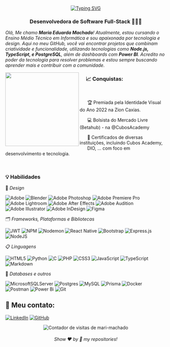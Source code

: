 <br>

<p align ="center">
    <a href="https://git.io/typing-svg"><img src="https://readme-typing-svg.demolab.com?font=Fira+Code&weight=900&size=29&pause=1000&color=747FD4&center=true&vCenter=true&width=435&height=35&lines=Hello+world!;Bem+vindo(a)+ao+perfil!" alt="Typing SVG" /></a>
</p>

<p align="center" loading="lazy">
  <h3 align="center">Desenvolvedora de Software Full-Stack 👩🏻‍💻</h3>
</p>

_Olá, Me chamo **Maria Eduarda Machado**! Atualmente, estou cursando o Ensino Médio Técnico em Informática e sou apaixonada por tecnologia e design. Aqui no meu GitHub, você vai encontrar projetos que combinam criatividade e funcionalidade, utilizando tecnologias como **Node.js, TypeScript, e PostgreSQL**, além de dashboards com **Power BI**. Acredito no poder da tecnologia para resolver problemas e estou sempre buscando aprender mais e contribuir com a comunidade._ 

<img align="left" src="https://user-images.githubusercontent.com/74038190/212750996-938b257b-266c-45a7-9af7-655341c0f58b.gif" width="230">


<h3>&nbsp;&nbsp;&nbsp;&nbsp;&nbsp;📈 Conquistas:</h3>

<br>

&nbsp;&nbsp;&nbsp;&nbsp;&nbsp; 🏆 Premiada pela Identidade Visual do Ano 2022 na Zion Caxias. 

&nbsp;&nbsp;&nbsp;&nbsp;&nbsp; 💻 Bolsista do Mercado Livre (Betahub) - na @CubosAcademy

&nbsp;&nbsp;&nbsp;&nbsp;&nbsp; 🤝 Certificados de diversas instituições, incluindo Cubos Academy,   
&nbsp;&nbsp;&nbsp;&nbsp;&nbsp; DIO, ... com foco em desenvolvimento e tecnologia.

<br>

<h3>💡 Habilidades</h3>

🎨 _Design_

![Adobe](https://img.shields.io/badge/adobe-%23FF0000.svg?style=for-the-badge&logo=adobe&logoColor=white)
![Blender](https://img.shields.io/badge/blender-%23F5792A.svg?style=for-the-badge&logo=blender&logoColor=white)
![Adobe Photoshop](https://img.shields.io/badge/adobe%20photoshop-%2331A8FF.svg?style=for-the-badge&logo=adobe%20photoshop&logoColor=white)
![Adobe Premiere Pro](https://img.shields.io/badge/Adobe%20Premiere%20Pro-9999FF.svg?style=for-the-badge&logo=Adobe%20Premiere%20Pro&logoColor=white)
![Adobe Lightroom](https://img.shields.io/badge/Adobe%20Lightroom-31A8FF.svg?style=for-the-badge&logo=Adobe%20Lightroom&logoColor=white)
![Adobe After Effects](https://img.shields.io/badge/Adobe%20After%20Effects-9999FF.svg?style=for-the-badge&logo=Adobe%20After%20Effects&logoColor=white)
![Adobe Audition](https://img.shields.io/badge/Adobe%20Audition-9999FF.svg?style=for-the-badge&logo=Adobe%20Audition&logoColor=white)
![Adobe Illustrator](https://img.shields.io/badge/adobe%20illustrator-%23FF9A00.svg?style=for-the-badge&logo=adobe%20illustrator&logoColor=white)
![Adobe InDesign](https://img.shields.io/badge/Adobe%20InDesign-49021F?style=for-the-badge&logo=adobeindesign&logoColor=white)
![Figma](https://img.shields.io/badge/figma-%23F24E1E.svg?style=for-the-badge&logo=figma&logoColor=white)

🗂️ _Frameworks, Plataformas e Bibliotecas_

![JWT](https://img.shields.io/badge/JWT-black?style=for-the-badge&logo=JSON%20web%20tokens)
![NPM](https://img.shields.io/badge/NPM-%23CB3837.svg?style=for-the-badge&logo=npm&logoColor=white)
![Nodemon](https://img.shields.io/badge/NODEMON-%23323330.svg?style=for-the-badge&logo=nodemon&logoColor=%BBDEAD)
![React Native](https://img.shields.io/badge/react_native-%2320232a.svg?style=for-the-badge&logo=react&logoColor=%2361DAFB)
![Bootstrap](https://img.shields.io/badge/bootstrap-%238511FA.svg?style=for-the-badge&logo=bootstrap&logoColor=white)
![Express.js](https://img.shields.io/badge/express.js-%23404d59.svg?style=for-the-badge&logo=express&logoColor=%2361DAFB)
![NodeJS](https://img.shields.io/badge/node.js-6DA55F?style=for-the-badge&logo=node.js&logoColor=white)

📋 _Linguagens_

![HTML5](https://img.shields.io/badge/html5-%23E34F26.svg?style=for-the-badge&logo=html5&logoColor=white)
![Python](https://img.shields.io/badge/python-3670A0?style=for-the-badge&logo=python&logoColor=ffdd54)
![C](https://img.shields.io/badge/c-%2300599C.svg?style=for-the-badge&logo=c&logoColor=white)
![PHP](https://img.shields.io/badge/php-%23777BB4.svg?style=for-the-badge&logo=php&logoColor=white)
![CSS3](https://img.shields.io/badge/css3-%231572B6.svg?style=for-the-badge&logo=css3&logoColor=white)
![JavaScript](https://img.shields.io/badge/javascript-%23323330.svg?style=for-the-badge&logo=javascript&logoColor=%23F7DF1E)
![TypeScript](https://img.shields.io/badge/TypeScript-007ACC?style=for-the-badge&logo=typescript&logoColor=white)
![Markdown](https://img.shields.io/badge/Markdown-000?style=for-the-badge&logo=markdown)

💾 _Databases e outros_

![MicrosoftSQLServer](https://img.shields.io/badge/Microsoft%20SQL%20Server-CC2927?style=for-the-badge&logo=microsoft%20sql%20server&logoColor=white)
![Postgres](https://img.shields.io/badge/postgres-%23316192.svg?style=for-the-badge&logo=postgresql&logoColor=white)
![MySQL](https://img.shields.io/badge/mysql-4479A1.svg?style=for-the-badge&logo=mysql&logoColor=white)
![Prisma](https://img.shields.io/badge/Prisma-3982CE?style=for-the-badge&logo=Prisma&logoColor=white)
![Docker](https://img.shields.io/badge/docker-%230db7ed.svg?style=for-the-badge&logo=docker&logoColor=white)
![Postman](https://img.shields.io/badge/Postman-FF6C37?style=for-the-badge&logo=postman&logoColor=white)
![Power Bi](https://img.shields.io/badge/power_bi-F2C811?style=for-the-badge&logo=powerbi&logoColor=black)
![Git](https://img.shields.io/badge/git-%23F05033.svg?style=for-the-badge&logo=git&logoColor=white)


## 🔎 Meu contato:
[![LinkedIn](https://img.shields.io/badge/LinkedIn-0077B5?style=for-the-badge&logo=linkedin&logoColor=white)](https://www.linkedin.com/in/mariaeduardammendes/)
[![GitHub](https://img.shields.io/badge/GitHub-100000?style=for-the-badge&logo=github&logoColor=white)](https://github.com/mari-machado)
 
<div align="center">
  <img align="center" alt="Contador de visitas de mari-machado" src="https://profile-counter.glitch.me/mari-machado/count.svg" />
</div>

<h6 align="center">Show ❤️ by 🌟 my repositories!</h6>
